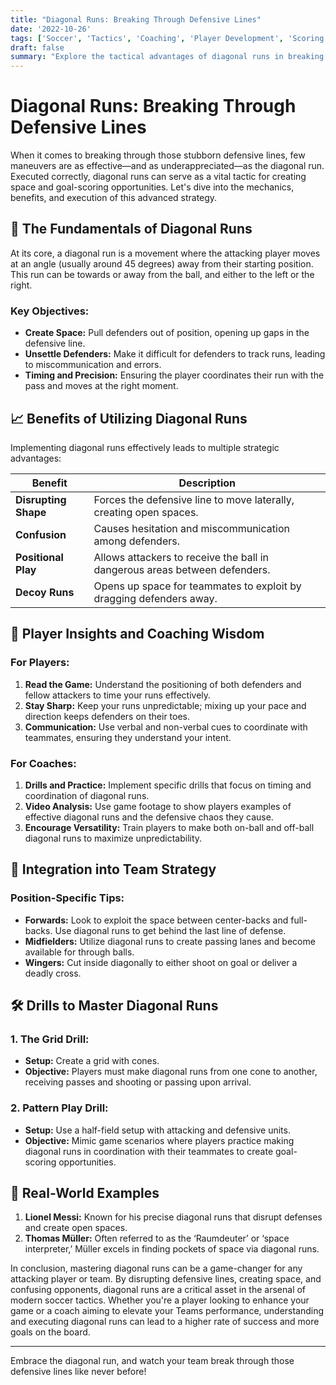 ```yaml
---
title: "Diagonal Runs: Breaking Through Defensive Lines"
date: '2022-10-26'
tags: ['Soccer', 'Tactics', 'Coaching', 'Player Development', 'Scoring', 'Strategy', 'Offense', 'Midfield', 'Forwards']
draft: false
summary: "Explore the tactical advantages of diagonal runs in breaking through defensive lines and creating goal-scoring chances, blending player insights and coaching expertise."
---
```


# Diagonal Runs: Breaking Through Defensive Lines

When it comes to breaking through those stubborn defensive lines, few maneuvers are as effective—and as underappreciated—as the diagonal run. Executed correctly, diagonal runs can serve as a vital tactic for creating space and goal-scoring opportunities. Let's dive into the mechanics, benefits, and execution of this advanced strategy.

## 🎯 The Fundamentals of Diagonal Runs

At its core, a diagonal run is a movement where the attacking player moves at an angle (usually around 45 degrees) away from their starting position. This run can be towards or away from the ball, and either to the left or the right.

### Key Objectives:

- **Create Space:** Pull defenders out of position, opening up gaps in the defensive line.
- **Unsettle Defenders:** Make it difficult for defenders to track runs, leading to miscommunication and errors.
- **Timing and Precision:** Ensuring the player coordinates their run with the pass and moves at the right moment.

## 📈 Benefits of Utilizing Diagonal Runs

Implementing diagonal runs effectively leads to multiple strategic advantages:

| Benefit             | Description                                                                 |
|---------------------|-----------------------------------------------------------------------------|
| **Disrupting Shape**| Forces the defensive line to move laterally, creating open spaces.          |
| **Confusion**       | Causes hesitation and miscommunication among defenders.                     |
| **Positional Play** | Allows attackers to receive the ball in dangerous areas between defenders.  |
| **Decoy Runs**      | Opens up space for teammates to exploit by dragging defenders away.         |

## 📘 Player Insights and Coaching Wisdom

### For Players:

1. **Read the Game:** Understand the positioning of both defenders and fellow attackers to time your runs effectively.
2. **Stay Sharp:** Keep your runs unpredictable; mixing up your pace and direction keeps defenders on their toes.
3. **Communication:** Use verbal and non-verbal cues to coordinate with teammates, ensuring they understand your intent.

### For Coaches:

1. **Drills and Practice:** Implement specific drills that focus on timing and coordination of diagonal runs.
2. **Video Analysis:** Use game footage to show players examples of effective diagonal runs and the defensive chaos they cause.
3. **Encourage Versatility:** Train players to make both on-ball and off-ball diagonal runs to maximize unpredictability.

## 🔄 Integration into Team Strategy

### Position-Specific Tips:

- **Forwards:** Look to exploit the space between center-backs and full-backs. Use diagonal runs to get behind the last line of defense.
- **Midfielders:** Utilize diagonal runs to create passing lanes and become available for through balls.
- **Wingers:** Cut inside diagonally to either shoot on goal or deliver a deadly cross.

## 🛠️ Drills to Master Diagonal Runs

### 1. **The Grid Drill:**

- **Setup:** Create a grid with cones.
- **Objective:** Players must make diagonal runs from one cone to another, receiving passes and shooting or passing upon arrival.

### 2. **Pattern Play Drill:**

- **Setup:** Use a half-field setup with attacking and defensive units.
- **Objective:** Mimic game scenarios where players practice making diagonal runs in coordination with their teammates to create goal-scoring opportunities.

## 👟 Real-World Examples

1. **Lionel Messi:** Known for his precise diagonal runs that disrupt defenses and create open spaces.
2. **Thomas Müller:** Often referred to as the ‘Raumdeuter’ or ‘space interpreter,’ Müller excels in finding pockets of space via diagonal runs.

In conclusion, mastering diagonal runs can be a game-changer for any attacking player or team. By disrupting defensive lines, creating space, and confusing opponents, diagonal runs are a critical asset in the arsenal of modern soccer tactics. Whether you're a player looking to enhance your game or a coach aiming to elevate your Teams performance, understanding and executing diagonal runs can lead to a higher rate of success and more goals on the board.

---
Embrace the diagonal run, and watch your team break through those defensive lines like never before!
```